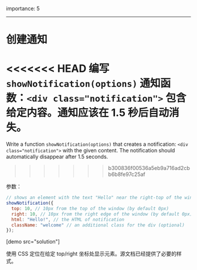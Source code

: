 importance: 5

---

# 创建通知

<<<<<<< HEAD
编写 `showNotification(options)` 通知函数：`<div class="notification">` 包含给定内容。通知应该在 1.5 秒后自动消失。
=======
Write a function `showNotification(options)` that creates a notification: `<div class="notification">` with the given content. The notification should automatically disappear after 1.5 seconds.
>>>>>>> b300836f00536a5eb9a716ad2cbb6b8fe97c25af

参数：

```js
// shows an element with the text "Hello" near the right-top of the window
showNotification({
  top: 10, // 10px from the top of the window (by default 0px)
  right: 10, // 10px from the right edge of the window (by default 0px)
  html: "Hello!", // the HTML of notification
  className: "welcome" // an additional class for the div (optional)
});
```

[demo src="solution"]


使用 CSS 定位在给定 top/right 坐标处显示元素。源文档已经提供了必要的样式。
